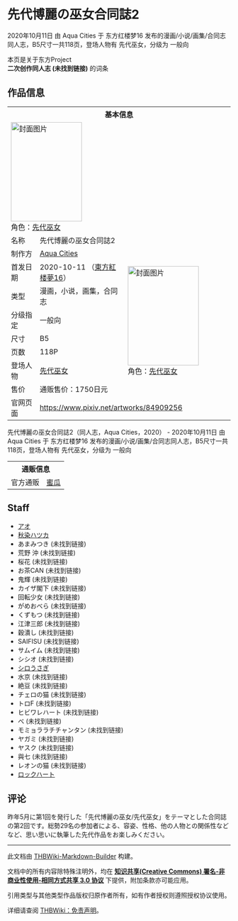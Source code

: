 # 先代博麗の巫女合同誌2

<!-- source html: G:\repos\THBWiki-Markdown-Builder\THBWikiMarkdown\Temp\main\8\82\ns0%3A%E5%85%88%E4%BB%A3%E5%8D%9A%E9%BA%97%E3%81%AE%E5%B7%AB%E5%A5%B3%E5%90%88%E5%90%8C%E8%AA%8C2.html -->

2020年10月11日 由 Aqua Cities 于 东方红楼梦16 发布的漫画/小说/画集/合同志同人志，B5尺寸一共118页，登场人物有 先代巫女，分级为 一般向

本页是关于东方Project  
 **二次创作同人志 (未找到链接)** 的词条
## 作品信息

<table><tbody><tr><th colspan="3">基本信息</th></tr><tr><td class="cover-artwork-mobile" colspan="2"><a href="./文件-先代博麗の巫女合同誌2封面.jpg.md" class="image" title="封面图片"><img alt="封面图片" src="https://upload.thwiki.cc/thumb/0/09/%E5%85%88%E4%BB%A3%E5%8D%9A%E9%BA%97%E3%81%AE%E5%B7%AB%E5%A5%B3%E5%90%88%E5%90%8C%E8%AA%8C2%E5%B0%81%E9%9D%A2.jpg/160px-%E5%85%88%E4%BB%A3%E5%8D%9A%E9%BA%97%E3%81%AE%E5%B7%AB%E5%A5%B3%E5%90%88%E5%90%8C%E8%AA%8C2%E5%B0%81%E9%9D%A2.jpg" decoding="async" loading="lazy" width="160" height="224" srcset="https://upload.thwiki.cc/thumb/0/09/%E5%85%88%E4%BB%A3%E5%8D%9A%E9%BA%97%E3%81%AE%E5%B7%AB%E5%A5%B3%E5%90%88%E5%90%8C%E8%AA%8C2%E5%B0%81%E9%9D%A2.jpg/240px-%E5%85%88%E4%BB%A3%E5%8D%9A%E9%BA%97%E3%81%AE%E5%B7%AB%E5%A5%B3%E5%90%88%E5%90%8C%E8%AA%8C2%E5%B0%81%E9%9D%A2.jpg 1.5x, https://upload.thwiki.cc/thumb/0/09/%E5%85%88%E4%BB%A3%E5%8D%9A%E9%BA%97%E3%81%AE%E5%B7%AB%E5%A5%B3%E5%90%88%E5%90%8C%E8%AA%8C2%E5%B0%81%E9%9D%A2.jpg/320px-%E5%85%88%E4%BB%A3%E5%8D%9A%E9%BA%97%E3%81%AE%E5%B7%AB%E5%A5%B3%E5%90%88%E5%90%8C%E8%AA%8C2%E5%B0%81%E9%9D%A2.jpg 2x" data-file-width="643" data-file-height="900"></a><div class="cover-char">角色：<a href="./先代巫女.md" title="先代巫女">先代巫女</a></div></td>
</tr><tr><td class="label">名称</td><td colspan="2"> 先代博麗の巫女合同誌2 </td></tr><tr><td class="label">制作方</td><td><a href="./Aqua_Cities.md" title="Aqua Cities">Aqua Cities</a></td><td class="cover-artwork" rowspan="8" style="min-width:224px;"><a href="./文件-先代博麗の巫女合同誌2封面.jpg.md" class="image" title="封面图片"><img alt="封面图片" src="https://upload.thwiki.cc/thumb/0/09/%E5%85%88%E4%BB%A3%E5%8D%9A%E9%BA%97%E3%81%AE%E5%B7%AB%E5%A5%B3%E5%90%88%E5%90%8C%E8%AA%8C2%E5%B0%81%E9%9D%A2.jpg/160px-%E5%85%88%E4%BB%A3%E5%8D%9A%E9%BA%97%E3%81%AE%E5%B7%AB%E5%A5%B3%E5%90%88%E5%90%8C%E8%AA%8C2%E5%B0%81%E9%9D%A2.jpg" decoding="async" loading="lazy" width="160" height="224" srcset="https://upload.thwiki.cc/thumb/0/09/%E5%85%88%E4%BB%A3%E5%8D%9A%E9%BA%97%E3%81%AE%E5%B7%AB%E5%A5%B3%E5%90%88%E5%90%8C%E8%AA%8C2%E5%B0%81%E9%9D%A2.jpg/240px-%E5%85%88%E4%BB%A3%E5%8D%9A%E9%BA%97%E3%81%AE%E5%B7%AB%E5%A5%B3%E5%90%88%E5%90%8C%E8%AA%8C2%E5%B0%81%E9%9D%A2.jpg 1.5x, https://upload.thwiki.cc/thumb/0/09/%E5%85%88%E4%BB%A3%E5%8D%9A%E9%BA%97%E3%81%AE%E5%B7%AB%E5%A5%B3%E5%90%88%E5%90%8C%E8%AA%8C2%E5%B0%81%E9%9D%A2.jpg/320px-%E5%85%88%E4%BB%A3%E5%8D%9A%E9%BA%97%E3%81%AE%E5%B7%AB%E5%A5%B3%E5%90%88%E5%90%8C%E8%AA%8C2%E5%B0%81%E9%9D%A2.jpg 2x" data-file-width="643" data-file-height="900"></a><div class="cover-char">角色：<a href="./先代巫女.md" title="先代巫女">先代巫女</a></div></td>
</tr><tr><td class="label">首发日期</td><td>2020-10-11&#160;（<a href="/展会作品列表?e=%E4%B8%9C%E6%96%B9%E7%BA%A2%E6%A5%BC%E6%A2%A6%2316">東方紅楼夢16</a>）</td></tr><tr><td class="label">类型</td><td>漫画，小说，画集，合同志</td></tr><tr><td class="label">分级指定</td><td>一般向</td></tr><tr><td class="label">尺寸</td><td>B5</td></tr><tr><td class="label">页数</td><td>118P</td></tr><tr><td class="label">登场人物</td><td><a href="./先代巫女.md" title="先代巫女">先代巫女</a></td></tr><tr><td class="label">售价</td><td>通贩售价：1750日元</td></tr>
<tr><td class="label">官网页面</td><td colspan="2"><a rel="nofollow" class="external free" href="https://www.pixiv.net/artworks/84909256">https://www.pixiv.net/artworks/84909256</a></td></tr></tbody></table>

先代博麗の巫女合同誌2（同人志，Aqua Cities，2020） - 2020年10月11日 由 Aqua Cities 于 东方红楼梦16 发布的漫画/小说/画集/合同志同人志，B5尺寸一共118页，登场人物有 先代巫女，分级为 一般向

<table><tbody><tr><th colspan="3">通贩信息</th></tr><tr><td class="label">官方通贩</td><td colspan="2"><a rel="nofollow" class="external text" href="https://www.melonbooks.co.jp/detail/detail.php?product_id=732338">蜜瓜</a></td></tr></tbody></table>


## Staff
- [アオ](./アオ.md)
- [秋染ハツカ](./秋染ハツカ.md)
- あまみつき (未找到链接)
- 荒野 沖 (未找到链接)
- 桜花 (未找到链接)
- お茶CAN (未找到链接)
- 鬼輝 (未找到链接)
- カイザ閣下 (未找到链接)
- 回転少女 (未找到链接)
- がめおべら (未找到链接)
- くずもつ (未找到链接)
- 江津三郎 (未找到链接)
- 穀潰し (未找到链接)
- SAIFISU (未找到链接)
- サムイム (未找到链接)
- シシオ (未找到链接)
- [シロうさぎ](./しろうさぎ.md)
- 水京 (未找到链接)
- 絶豆 (未找到链接)
- チェロの猫 (未找到链接)
- トロF (未找到链接)
- ヒビワレハート (未找到链接)
- べ (未找到链接)
- モミョララチチャンタン (未找到链接)
- ヤガミ (未找到链接)
- ヤスク (未找到链接)
- 與七 (未找到链接)
- レオンの猫 (未找到链接)
- [ロックハート](./ロックハート（视频）.md)

## 评论
  
昨年5月に第1回を発行した「先代博麗の巫女/先代巫女」をテーマとした合同誌の第2回です。総勢29名の参加者による、容姿、性格、他の人物との関係性などなど、思い思いに執筆した先代作品をお楽しみください。
  
  
  

  





---

此文档由 [THBWiki-Markdown-Builder](https://github.com/Delsin-Yu/THBWiki-Markdown-Builder) 构建。

文档中的所有内容除特殊注明外，均在 [**知识共享(Creative Commons) 署名-非商业性使用-相同方式共享 3.0 协议**](https://creativecommons.org/licenses/by-sa/3.0/deed.zh-hans) 下提供，附加条款亦可能应用。

引用类型与其他类型作品版权归原作者所有，如有作者授权则遵照授权协议使用。

详细请查阅 [THBWiki：免责声明](https://thbwiki.cc/THBWiki:%E5%85%8D%E8%B4%A3%E5%A3%B0%E6%98%8E)。

